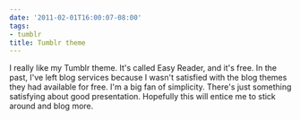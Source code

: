 ```yaml
---
date: '2011-02-01T16:00:07-08:00'
tags:
- tumblr
title: Tumblr theme
---
```


I really like my Tumblr theme. It's called Easy Reader, and it's free. In the past, I've left blog services because I wasn't satisfied with the blog themes they had available for free. I'm a big fan of simplicity. There's just something satisfying about good presentation. Hopefully this will entice me to stick around and blog more.
